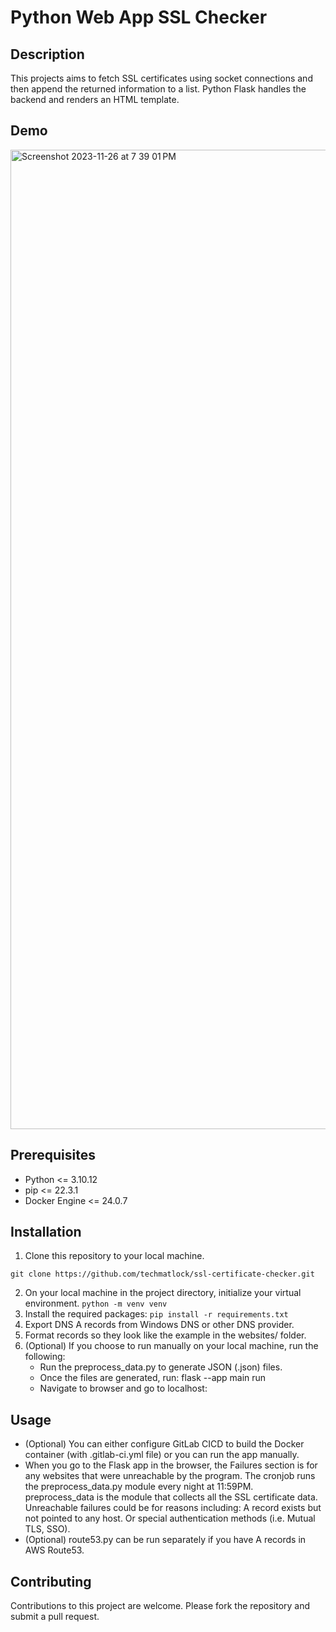 # Python Web App SSL Checker

## Description
This projects aims to fetch SSL certificates using socket connections and then append the returned information to a list.  Python Flask handles the backend and renders an HTML template.

## Demo
<img width="1567" alt="Screenshot 2023-11-26 at 7 39 01 PM" src="https://github.com/techmatlock/ssl-certificate-checker/assets/2618095/2363373c-f032-427a-958d-22d69bb13a23">

## Prerequisites
* Python <= 3.10.12 
* pip <= 22.3.1
* Docker Engine <= 24.0.7

## Installation
1. Clone this repository to your local machine.
```
git clone https://github.com/techmatlock/ssl-certificate-checker.git
```
2. On your local machine in the project directory, initialize your virtual environment. ```python -m venv venv```
3. Install the required packages: ```pip install -r requirements.txt```
4. Export DNS A records from Windows DNS or other DNS provider.
5. Format records so they look like the example in the websites/ folder.
6. (Optional) If you choose to run manually on your local machine, run the following:
   * Run the preprocess_data.py to generate JSON (.json) files.
   * Once the files are generated, run: flask --app main run
   * Navigate to browser and go to localhost:<portnumber>

## Usage

* (Optional) You can either configure GitLab CICD to build the Docker container (with .gitlab-ci.yml file) 
   or you can run the app manually.
* When you go to the Flask app in the browser, the Failures section is for any websites 
   that were unreachable by the program.  The cronjob runs the preprocess_data.py module every night at 11:59PM.  
   preprocess_data is the module that collects all the SSL certificate data.
   Unreachable failures could be for reasons including: A record exists but not pointed to any host.  Or special authentication methods (i.e. Mutual TLS, SSO).
* (Optional) route53.py can be run separately if you have A records in AWS Route53.

## Contributing
Contributions to this project are welcome. Please fork the repository and submit a pull request.
